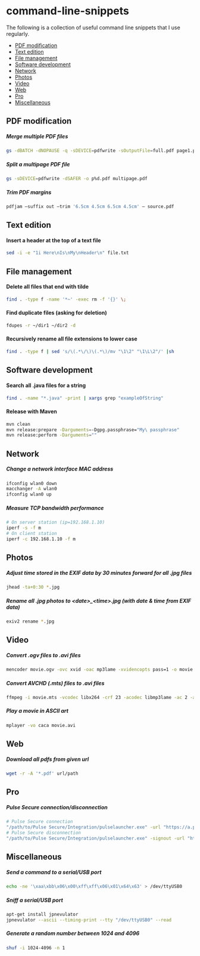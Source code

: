 # command-line-snippets

The following is a collection of useful command line snippets that I use regularly.

  * [PDF modification](#pdf-modification)
  * [Text edition](#text-edition)
  * [File management](#file-management)
  * [Software development](#software-development)
  * [Network](#network)
  * [Photos](#photos)
  * [Video](#video)
  * [Web](#web)
  * [Pro](#pro)
  * [Miscellaneous](#miscellaneous)

## PDF modification

##### Merge multiple PDF files

```bash
gs -dBATCH -dNOPAUSE -q -sDEVICE=pdfwrite -sOutputFile=full.pdf page1.pdf page2.pdf page3.pdf
```

##### Split a multipage PDF file

```bash
gs -sDEVICE=pdfwrite -dSAFER -o p%d.pdf multipage.pdf
```

##### Trim PDF margins

```bash
pdfjam –suffix out –trim '6.5cm 4.5cm 6.5cm 4.5cm' – source.pdf
```

## Text edition

#### Insert a header at the top of a text file

```bash
sed -i -e "1i Here\nIs\nMy\nHeader\n" file.txt
```

## File management

#### Delete all files that end with tilde

```bash
find . -type f -name '*~' -exec rm -f '{}' \;
```

#### Find duplicate files (asking for deletion)

```bash
fdupes -r ~/dir1 ~/dir2 -d
```

#### Recursively rename all file extensions to lower case

```bash
find . -type f | sed 's/\(.*\/\)\(.*\)/mv "\1\2" "\1\L\2"/' |sh
```

## Software development

#### Search all .java files for a string

```bash
find . -name "*.java" -print | xargs grep "exampleOfString"
```

#### Release with Maven

```bash
mvn clean
mvn release:prepare -Darguments=-Dgpg.passphrase="My\ passphrase"
mvn release:perform -Darguments=""
```

## Network

##### Change a network interface MAC address

```bash
ifconfig wlan0 down
macchanger -A wlan0
ifconfig wlan0 up
```

##### Measure TCP bandwidth performance

```bash
# On server station (ip=192.168.1.10)
iperf -s -f m
# On client station
iperf -c 192.168.1.10 -f m
```

## Photos

##### Adjust time stored in the EXIF data by 30 minutes forward for all .jpg files

```bash
jhead -ta+0:30 *.jpg
```

##### Rename all .jpg photos to \<date\>\_\<time\>.jpg (with date & time from EXIF data)

```bash
exiv2 rename *.jpg
```

## Video

##### Convert .ogv files to .avi files

```bash
mencoder movie.ogv -ovc xvid -oac mp3lame -xvidencopts pass=1 -o movie.avi
```

##### Convert AVCHD (.mts) files to .avi files

```bash
ffmpeg -i movie.mts -vcodec libx264 -crf 23 -acodec libmp3lame -ac 2 -ab 192k -s 640x360 movie.avi
```

##### Play a movie in ASCII art

```bash
mplayer -vo caca movie.avi
```

## Web

##### Download all pdfs from given url

```bash
wget -r -A '*.pdf' url/path
```

## Pro

##### Pulse Secure connection/disconnection

```bash
# Pulse Secure connection
"/path/to/Pulse Secure/Integration/pulselauncher.exe" -url "https://a.pulse.secure/url" -u "a_username" -p "a_password" -r "DOMAIN"
# Pulse Secure disconnection
"/path/to/Pulse Secure/Integration/pulselauncher.exe" -signout -url "https://a.pulse.secure/url"
```

## Miscellaneous

#####  Send a command to a serial/USB port

```bash
echo -ne '\xaa\xbb\x06\x00\xff\xff\x06\x01\x64\x63' > /dev/ttyUSB0
```

##### Sniff a serial/USB port

```bash
apt-get install jpnevulator
jpnevulator --ascii --timing-print --tty "/dev/ttyUSB0" --read
```

##### Generate a random number between 1024 and 4096

```bash
shuf -i 1024-4096 -n 1
```
